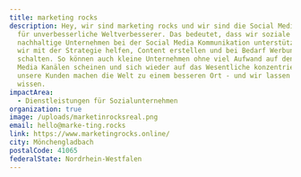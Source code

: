 ```yaml
---
title: marketing rocks
description: Hey, wir sind marketing rocks und wir sind die Social Media-Agentur
  für unverbesserliche Weltverbesserer. Das bedeutet, dass wir soziale und
  nachhaltige Unternehmen bei der Social Media Kommunikation unterstützen, indem
  wir mit der Strategie helfen, Content erstellen und bei Bedarf Werbung
  schalten. So können auch kleine Unternehmen ohne viel Aufwand auf den Social
  Media Kanälen scheinen und sich wieder auf das Wesentliche konzentrieren. Denn
  unsere Kunden machen die Welt zu einem besseren Ort - und wir lassen es jeden
  wissen.
impactArea:
  - Dienstleistungen für Sozialunternehmen
organization: true
image: /uploads/marketinrocksreal.png
email: hello@marke-ting.rocks
link: https://www.marketingrocks.online/
city: Mönchengladbach
postalCode: 41065
federalState: Nordrhein-Westfalen
---
```

